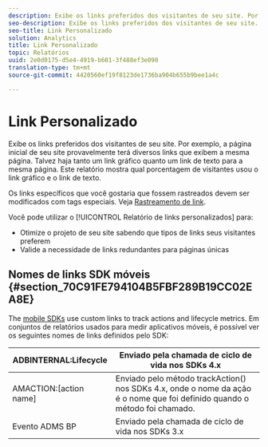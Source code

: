 ```yaml
---
description: Exibe os links preferidos dos visitantes de seu site. Por exemplo, a página inicial de seu site provavelmente terá diversos links que exibem a mesma página. Talvez haja tanto um link gráfico quanto um link de texto para a mesma página. Este relatório mostra qual porcentagem de visitantes usou o link gráfico e o link de texto.
seo-description: Exibe os links preferidos dos visitantes de seu site. Por exemplo, a página inicial de seu site provavelmente terá diversos links que exibem a mesma página. Talvez haja tanto um link gráfico quanto um link de texto para a mesma página. Este relatório mostra qual porcentagem de visitantes usou o link gráfico e o link de texto.
seo-title: Link Personalizado
solution: Analytics
title: Link Personalizado
topic: Relatórios
uuid: 2e0d0175-d5e4-4919-b601-3f488ef3e090
translation-type: tm+mt
source-git-commit: 4420560ef19f8123de1736ba904b655b9bee1a4c

---
```



# Link Personalizado

Exibe os links preferidos dos visitantes de seu site. Por exemplo, a página inicial de seu site provavelmente terá diversos links que exibem a mesma página. Talvez haja tanto um link gráfico quanto um link de texto para a mesma página. Este relatório mostra qual porcentagem de visitantes usou o link gráfico e o link de texto.

Os links específicos que você gostaria que fossem rastreados devem ser modificados com tags especiais. Veja [Rastreamento de link](https://docs.adobe.com/content/help/en/analytics/implementation/javascript-implementation/variables-analytics-reporting/config-var/s-linktrackvars.html).

Você pode utilizar o [!UICONTROL Relatório de links personalizados] para:

* Otimize o projeto de seu site sabendo que tipos de links seus visitantes preferem
* Valide a necessidade de links redundantes para páginas únicas

## Nomes de links SDK móveis {#section_70C91FE794104B5FBF289B19CC02EA8E}

The [mobile SDKs](https://marketing.adobe.com/resources/help/en_US/mobile/home.html) use custom links to track actions and lifecycle metrics. Em conjuntos de relatórios usados para medir aplicativos móveis, é possível ver os seguintes nomes de links definidos pelo SDK:

| ADBINTERNAL:Lifecycle | Enviado pela chamada de ciclo de vida nos SDKs 4.x |
|---|---|
| AMACTION:[action name] | Enviado pelo método trackAction() nos SDKs 4.x, onde o nome da ação é o nome que foi definido quando o método foi chamado. |
| Evento ADMS BP | Enviado pela chamada de ciclo de vida nos SDKs 3.x |

